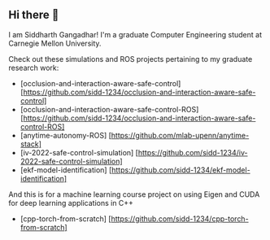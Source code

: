 ## Hi there 👋

I am Siddharth Gangadhar! I'm a graduate Computer Engineering student at Carnegie Mellon University.

Check out these simulations and ROS projects pertaining to my graduate research work:

* [occlusion-and-interaction-aware-safe-control] [https://github.com/sidd-1234/occlusion-and-interaction-aware-safe-control]
* [occlusion-and-interaction-aware-safe-control-ROS] [https://github.com/sidd-1234/occlusion-and-interaction-aware-safe-control-ROS]
* [anytime-autonomy-ROS] [https://github.com/mlab-upenn/anytime-stack]
* [iv-2022-safe-control-simulation] [https://github.com/sidd-1234/iv-2022-safe-control-simulation]
* [ekf-model-identification] [https://github.com/sidd-1234/ekf-model-identification]

And this is for a machine learning course project on using Eigen and CUDA for deep learning applications in C++

* [cpp-torch-from-scratch] [https://github.com/sidd-1234/cpp-torch-from-scratch]

<!--
**sidd-1234/sidd-1234** is a ✨ _special_ ✨ repository because its `README.md` (this file) appears on your GitHub profile.

Here are some ideas to get you started:

- 🔭 I’m currently working on ...
- 🌱 I’m currently learning ...
- 👯 I’m looking to collaborate on ...
- 🤔 I’m looking for help with ...
- 💬 Ask me about ...
- 📫 How to reach me: ...
- 😄 Pronouns: ...
- ⚡ Fun fact: ...
-->
